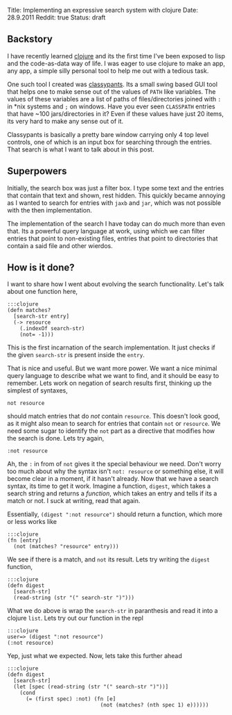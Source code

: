 Title: Implementing an expressive search system with clojure
Date: 28.9.2011
Reddit: true
Status: draft

## Backstory

I have recently learned [clojure][] and its the first time I've been exposed to
lisp and the code-as-data way of life. I was eager to use clojure to make an
app, any app, a simple silly personal tool to help me out with a tedious task.

[clojure]: http://clojure.org

One such tool I created was [classypants][]. Its a small swing based GUI tool
that helps one to make sense out of the values of `PATH` like variables. The
values of these variables are a list of paths of files/directories joined with
`:` in \*nix systems and `;` on windows. Have you ever seen `CLASSPATH` entries
that have ~100 jars/directories in it? Even if these values have just 20 items,
its very hard to make any sense out of it.

[classypants]: http://classypants.sharats.me

Classypants is basically a pretty bare window carrying only 4 top level
controls, one of which is an input box for searching through the entries. That
search is what I want to talk about in this post.

## Superpowers

Initially, the search box was just a filter box. I type some text and the
entries that contain that text and shown, rest hidden. This quickly became
annoying as I wanted to search for entries with `jaxb` and `jar`, which was not
possible with the then implementation.

The implementation of the search I have today can do much more than even that.
Its a powerful query language at work, using which we can filter entries that
point to non-existing files, entries that point to directories that contain a
said file and other wierdos.

## How is it done?

I want to share how I went about evolving the search functionality. Let's talk
about one function here,

    :::clojure
    (defn matches?
      [search-str entry]
      (-> resource
        (.indexOf search-str)
        (not= -1)))

This is the first incarnation of the search implementation. It just checks if
the given `search-str` is present inside the `entry`.

That is nice and useful. But we want more power. We want a nice minimal query
language to describe what we want to find, and it should be easy to remember.
Lets work on negation of search results first, thinking up the simplest of
syntaxes,

    not resource

should match entries that do *not* contain `resource`. This doesn't look good,
as it might also mean to search for entries that contain `not` or `resource`. We
need some sugar to identify the `not` part as a directive that modifies how the
search is done. Lets try again,

    :not resource

Ah, the `:` in from of `not` gives it the special behaviour we need. Don't worry
too much about why the syntax isn't `not: resource` or something else, it will
become clear in a moment, if it hasn't already. Now that we have a search
syntax, its time to get it work. Imagine a function, `digest`, which takes a
search string and returns a *function*, which takes an entry and tells if its a
match or not. I suck at writing, read that again.

Essentially, `(digest ":not resource")` should return a function, which more or
less works like

    :::clojure
    (fn [entry]
      (not (matches? "resource" entry)))

We see if there is a match, and `not` its result. Lets try writing the `digest`
function,

    :::clojure
    (defn digest
      [search-str]
      (read-string (str "(" search-str ")")))

What we do above is wrap the `search-str` in paranthesis and read it into a
clojure `list`. Lets try out our function in the repl

    :::clojure
    user=> (digest ":not resource")
    (:not resource)

Yep, just what we expected. Now, lets take this further ahead

    :::clojure
    (defn digest
      [search-str]
      (let [spec (read-string (str "(" search-str ")"))]
        (cond
          (= (first spec) :not) (fn [e]
                                  (not (matches? (nth spec 1) e))))))
